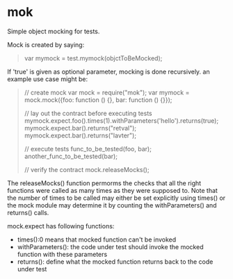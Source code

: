 mok
===

Simple object mocking for tests.

Mock is created by saying:

>   var mymock = test.mymock(objctToBeMocked);

If 'true' is given as optional parameter, mocking is done recursively.
an example use case might be:

> // create mock
> var mock = require("mok");
> var mymock = mock.mock({foo: function () {}, bar: function () {}});
>
> // lay out the contract before executing tests
> mymock.expect.foo().times(1).withParameters('hello').returns(true);
> mymock.expect.bar().returns("retval");
> mymock.expect.bar().returns("lavter");
>
> // execute tests
> func_to_be_tested(foo, bar);
> another_func_to_be_tested(bar);
>
> // verify the contract
> mock.releaseMocks();

The releaseMocks() function permorms the checks that all the right
functions were called as many times as they were supposed to. Note that
the number of times to be called may either be set explicitly using
times() or the mock module may determine it by counting the
withParameters() and returns() calls.

mock.expect has following functions:

* times():0 means that mocked function can't be invoked
* withParameters(): the code under test should invoke the mocked
  function with these parameters
* returns(): define what the mocked function returns back
  to the code under test
